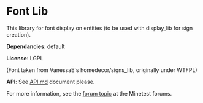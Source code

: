 # Font Lib

This library for font display on entities (to be used with display_lib for sign creation).

**Dependancies**: default

**License**: LGPL

(Font taken from VanessaE's homedecor/signs_lib, originally under WTFPL)

**API**: See [API.md](https://github.com/pyrollo/display_modpack/blob/master/font_lib/API.md) document please.

For more information, see the [forum topic](https://forum.minetest.net/viewtopic.php?f=11&t=13563) at the Minetest forums.

